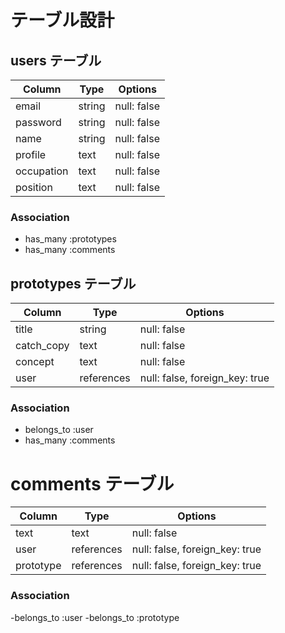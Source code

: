 # テーブル設計

## users テーブル

| Column     | Type    | Options      |
| ---------- | ------- | ------------ |
| email      | string  | null: false  |
| password   | string  | null: false  |
| name       | string  | null: false  |
| profile    | text    | null: false  |
| occupation | text    | null: false  |
| position   | text    | null: false  |

### Association

- has_many :prototypes
- has_many :comments


## prototypes テーブル

| Column     | Type       | Options                        |
| ---------- | ---------- | ------------------------------ |
| title      | string     | null: false                    |
| catch_copy | text       | null: false                    |
| concept    | text       | null: false                    |
| user       | references | null: false, foreign_key: true |

### Association

- belongs_to :user
- has_many :comments

# comments テーブル

| Column    | Type       | Options                        |
| --------- | ---------- | ------------------------------ |
| text      | text       | null: false                    |
| user      | references | null: false, foreign_key: true |
| prototype | references | null: false, foreign_key: true |

### Association

-belongs_to :user
-belongs_to :prototype
